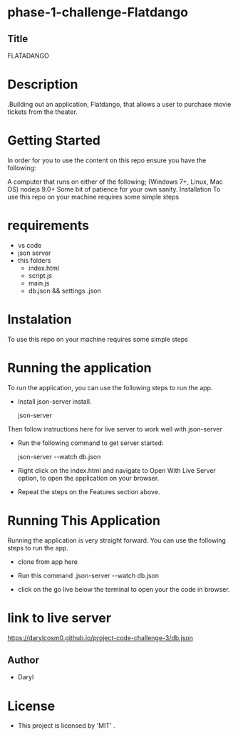 # phase-1-challenge-Flatdango
## Title
 FLATADANGO

 # Description
  .Building out an
application, Flatdango, that allows a user to purchase movie tickets from the
theater.
# Getting Started
In order for you to use the content on this repo ensure you have the following:

A computer that runs on either of the following; (Windows 7+, Linux, Mac OS) nodejs 9.0+ Some bit of patience for your own sanity. Installation To use this repo on your machine requires some simple steps


# requirements
- vs code
- json server
- this folders
  - index.html
  - script.js
  - main.js
  - db.json && settings .json
  
# Instalation
To use this repo on your machine requires some simple steps


# Running the application
To run the application, you can use the following steps to run the app.
- Install json-server ​install.

    json-server​

Then follow instructions here for live server to work well with json-server​
- Run the following command to get server started: 

    ​json-server --watch db.json

- Right click on the index.html and navigate to Open With Live Server option, to open the application on your browser.

- Repeat the steps on the Features section above.

# Running This Application
Running the application is very straight forward. You can use the following steps to run the app.

- clone from app here

- Run this command .json-server --watch db.json

- click on the go live below the terminal to open your the code in browser.

# link to live server
https://darylcosm0.github.io/project-code-challenge-3/db.json
## Author
- Daryl

# License
- This project is licensed by 'MIT'
    .

